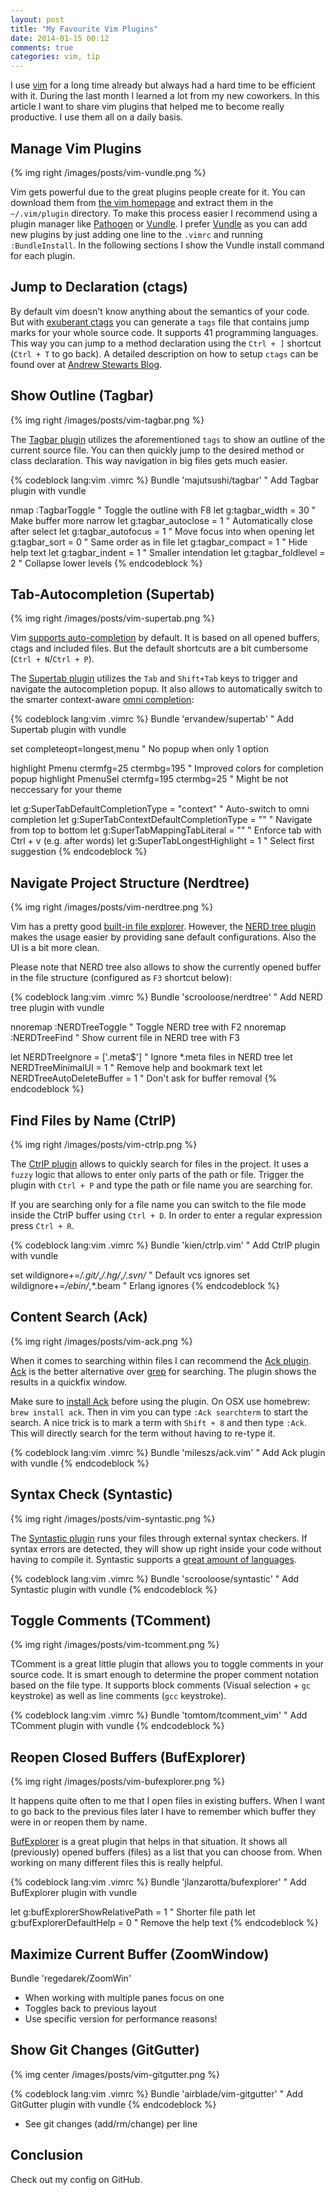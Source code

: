 ```yaml
---
layout: post
title: "My Favourite Vim Plugins"
date: 2014-01-15 00:12
comments: true
categories: vim, tip
---
```


I use [vim](http://www.vim.org/) for a long time already but always had a hard time to be efficient with it. During the last month I learned a lot from my new coworkers. In this article I want to share vim plugins that helped me to become really productive. I use them all on a daily basis.

<!-- more -->

## Manage Vim Plugins

{% img right /images/posts/vim-vundle.png %}

Vim gets powerful due to the great plugins people create for it. You can download them from [the vim homepage](http://www.vim.org/scripts/script_search_results.php) and extract them in the `~/.vim/plugin` directory. To make this process easier I recommend using a plugin manager like [Pathogen](http://www.vim.org/scripts/script.php?script_id=2332) or [Vundle](https://github.com/gmarik/Vundle.vim). I prefer [Vundle](https://github.com/gmarik/Vundle.vim) as you can add new plugins by just adding one line to the `.vimrc` and running `:BundleInstall`. In the following sections I show the Vundle install command for each plugin.

## Jump to Declaration (ctags)

By default vim doesn't know anything about the semantics of your code. But with [exuberant ctags](http://ctags.sourceforge.net/) you can generate a `tags` file that contains jump marks for your whole source code. It supports 41 programming languages. This way you can jump to a method declaration using the `Ctrl + ]` shortcut (`Ctrl + T` to go back). A detailed description on how to setup `ctags` can be found over at [Andrew Stewarts Blog](http://blog.stwrt.ca/2012/10/31/vim-ctags).

## Show Outline (Tagbar)

{% img right /images/posts/vim-tagbar.png %}

The [Tagbar plugin](http://majutsushi.github.io/tagbar/) utilizes the aforementioned `tags` to show an outline of the current source file. You can then quickly jump to the desired method or class declaration. This way navigation in big files gets much easier.

{% codeblock lang:vim .vimrc %}
Bundle 'majutsushi/tagbar'                           " Add Tagbar plugin with vundle

nmap <F8> :TagbarToggle<CR>                          " Toggle the outline with F8
let g:tagbar_width = 30                              " Make buffer more narrow
let g:tagbar_autoclose = 1                           " Automatically close after select
let g:tagbar_autofocus = 1                           " Move focus into when opening
let g:tagbar_sort = 0                                " Same order as in file
let g:tagbar_compact = 1                             " Hide help text
let g:tagbar_indent = 1                              " Smaller intendation
let g:tagbar_foldlevel = 2                           " Collapse lower levels
{% endcodeblock %}

## Tab-Autocompletion (Supertab)

{% img right /images/posts/vim-supertab.png %}

Vim [supports auto-completion](http://vimdoc.sourceforge.net/htmldoc/options.html#'completeopt') by default. It is based on all opened buffers, ctags and included files. But the default shortcuts are a bit cumbersome (`Ctrl + N`/`Ctrl + P`).

The [Supertab plugin](https://github.com/ervandew/supertab) utilizes the `Tab` and `Shift+Tab` keys to trigger and navigate the autocompletion popup. It also allows to automatically switch to the smarter context-aware [omni completion](http://vim.wikia.com/wiki/Omni_completion):

{% codeblock lang:vim .vimrc %}
Bundle 'ervandew/supertab'                           " Add Supertab plugin with vundle

set completeopt=longest,menu                         " No popup when only 1 option

highlight Pmenu ctermfg=25 ctermbg=195               " Improved colors for completion popup
highlight PmenuSel ctermfg=195 ctermbg=25            " Might be not neccessary for your theme

let g:SuperTabDefaultCompletionType = "context"      " Auto-switch to omni completion
let g:SuperTabContextDefaultCompletionType = "<c-n>" " Navigate from top to bottom
let g:SuperTabMappingTabLiteral = "<c-v>"            " Enforce tab with Ctrl + v (e.g. after words)
let g:SuperTabLongestHighlight = 1                   " Select first suggestion
{% endcodeblock %}

## Navigate Project Structure (Nerdtree)

{% img right /images/posts/vim-nerdtree.png %}

Vim has a pretty good [built-in file explorer](http://vimdoc.sourceforge.net/htmldoc/pi_netrw.html#:Explore). However, the [NERD tree plugin](https://github.com/scrooloose/nerdtree) makes the usage easier by providing sane default configurations. Also the UI is a bit more clean.

Please note that NERD tree also allows to show the currently opened buffer in the file structure (configured as `F3` shortcut below):

{% codeblock lang:vim .vimrc %}
Bundle 'scrooloose/nerdtree'                         " Add NERD tree plugin with vundle

nnoremap <F2> :NERDTreeToggle<CR>                    " Toggle NERD tree with F2
nnoremap <F3> :NERDTreeFind<CR>                      " Show current file in NERD tree with F3

let NERDTreeIgnore = ['\.meta$']                     " Ignore *.meta files in NERD tree
let NERDTreeMinimalUI = 1                            " Remove help and bookmark text
let NERDTreeAutoDeleteBuffer = 1                     " Don't ask for buffer removal
{% endcodeblock %}

## Find Files by Name (CtrlP)

{% img right /images/posts/vim-ctrlp.png %}

The [CtrlP plugin](https://github.com/kien/ctrlp.vim) allows to quickly search for files in the project. It uses a `fuzzy` logic that allows to enter only parts of the path or file. Trigger the plugin with `Ctrl + P` and type the path or file name you are searching for.

If you are searching only for a file name you can switch to the file mode inside the CtrlP buffer using `Ctrl + D`. In order to enter a regular expression press `Ctrl + R`.

{% codeblock lang:vim .vimrc %}
Bundle 'kien/ctrlp.vim'                           " Add CtrlP plugin with vundle

set wildignore+=*/.git/*,*/.hg/*,*/.svn/*         " Default vcs ignores
set wildignore+=*/ebin/*,*.beam                   " Erlang ignores
{% endcodeblock %}

## Content Search (Ack)

{% img right /images/posts/vim-ack.png %}

When it comes to searching within files I can recommend the [Ack plugin](https://github.com/mileszs/ack.vim). [Ack](http://beyondgrep.com/) is the better alternative over [grep](http://en.wikipedia.org/wiki/Grep) for searching. The plugin shows the results in a quickfix window.

Make sure to [install Ack](https://github.com/mileszs/ack.vim) before using the plugin. On OSX use homebrew: `brew install ack`. Then in vim you can type `:Ack searchterm` to start the search. A nice trick is to mark a term with `Shift + 8` and then type `:Ack`. This will directly search for the term without having to re-type it.

{% codeblock lang:vim .vimrc %}
Bundle 'mileszs/ack.vim'                          " Add Ack plugin with vundle
{% endcodeblock %}

## Syntax Check (Syntastic)

{% img right /images/posts/vim-syntastic.png %}

The [Syntastic plugin](https://github.com/scrooloose/syntastic) runs your files through external syntax checkers. If syntax errors are detected, they will show up right inside your code without having to compile it. Syntastic supports a [great amount of languages](https://github.com/scrooloose/syntastic/wiki/Syntax-Checkers).

{% codeblock lang:vim .vimrc %}
Bundle 'scrooloose/syntastic'                     " Add Syntastic plugin with vundle
{% endcodeblock %}

## Toggle Comments (TComment)

{% img right /images/posts/vim-tcomment.png %}

TComment is a great little plugin that allows you to toggle comments in your source code. It is smart enough to determine the proper comment notation based on the file type. It supports block comments (Visual selection + `gc` keystroke)  as well as line comments (`gcc` keystroke).

{% codeblock lang:vim .vimrc %}
Bundle 'tomtom/tcomment_vim'                      " Add TComment plugin with vundle
{% endcodeblock %}

## Reopen Closed Buffers (BufExplorer)

{% img right /images/posts/vim-bufexplorer.png %}

It happens quite often to me that I open files in existing buffers. When I want to go back to the previous files later I have to remember which buffer they were in or reopen them by name.

[BufExplorer](https://github.com/jlanzarotta/bufexplorer) is a great plugin that helps in that situation. It shows all (previously) opened buffers (files) as a list that you can choose from. When working on many different files this is really helpful.

{% codeblock lang:vim .vimrc %}
Bundle 'jlanzarotta/bufexplorer'                  " Add BufExplorer plugin with vundle

let g:bufExplorerShowRelativePath = 1             " Shorter file path
let g:bufExplorerDefaultHelp = 0                  " Remove the help text
{% endcodeblock %}

## Maximize Current Buffer (ZoomWindow)

Bundle 'regedarek/ZoomWin'

* When working with multiple panes focus on one
* Toggles back to previous layout
* Use specific version for performance reasons!

## Show Git Changes (GitGutter)

{% img center /images/posts/vim-gitgutter.png %}

{% codeblock lang:vim .vimrc %}
Bundle 'airblade/vim-gitgutter'                   " Add GitGutter plugin with vundle
{% endcodeblock %}

* See git changes (add/rm/change) per line

## Conclusion

Check out my config on GitHub.
